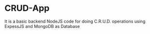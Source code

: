 # CRUD-App
It is a basic backend NodeJS code for doing C.R.U.D. operations using ExpessJS and MongoDB as Database

